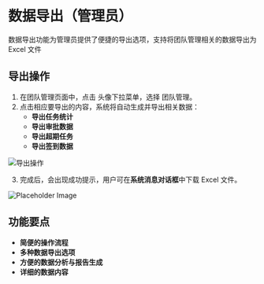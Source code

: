 # 数据导出（管理员）
数据导出功能为管理员提供了便捷的导出选项，支持将团队管理相关的数据导出为 Excel 文件

## 导出操作
1. 在团队管理页面中，点击 头像下拉菜单，选择 团队管理。
2. 点击相应要导出的内容，系统将自动生成并导出相关数据：
    - **导出任务统计**
    - **导出审批数据**
    - **导出超期任务**
    - **导出签到数据**

![导出操作](/images/cin_export_1.png)

3. 完成后，会出现成功提示，用户可在**系统消息对话框**中下载 Excel 文件。

![Placeholder Image](/images/cin_export_2.png)

## 功能要点
- **简便的操作流程**
- **多种数据导出选项**
- **方便的数据分析与报告生成**
- **详细的数据内容**


